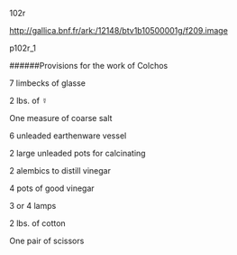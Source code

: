 102r

http://gallica.bnf.fr/ark:/12148/btv1b10500001g/f209.image

p102r_1

######Provisions for the work of Colchos

7 limbecks of glasse

2 lbs. of ☿

One measure of coarse salt

6 unleaded earthenware vessel

2 large unleaded pots for calcinating

2 alembics to distill vinegar

4 pots of good vinegar

3 or 4 lamps

2 lbs. of cotton

One pair of scissors
